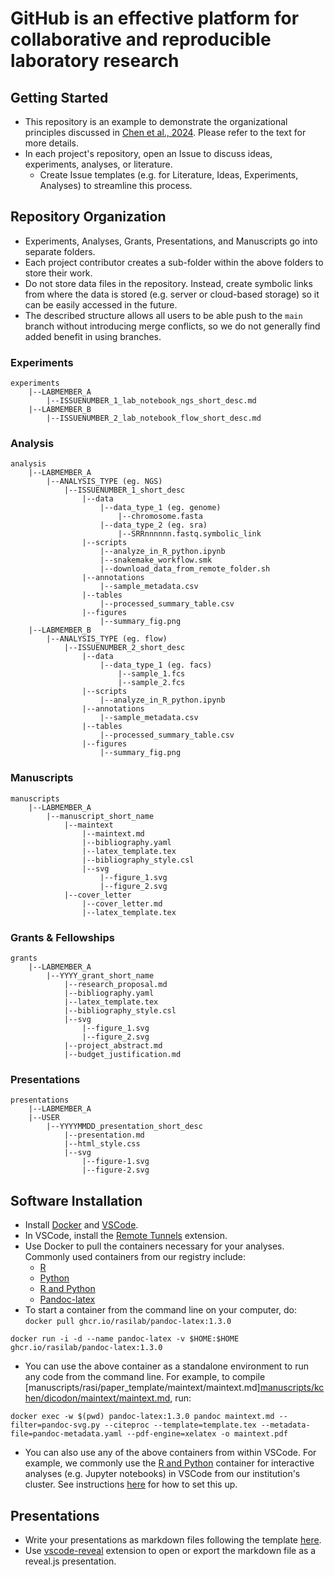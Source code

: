 # GitHub is an effective platform for collaborative and reproducible laboratory research

## Getting Started
- This repository is an example to demonstrate the organizational principles discussed in [Chen et al., 2024](paperurl). Please refer to the text for more details.
- In each project's repository, open an Issue to discuss ideas, experiments, analyses, or literature.
  - Create Issue templates (e.g. for Literature, Ideas, Experiments, Analyses) to streamline this process.

## Repository Organization
- Experiments, Analyses, Grants, Presentations, and Manuscripts go into separate folders.
- Each project contributor creates a sub-folder within the above folders to store their work.
- Do not store data files in the repository. Instead, create symbolic links from where the data is stored (e.g. server or cloud-based storage) so it can be easily accessed in the future.
- The described structure allows all users to be able push to the ```main``` branch without introducing merge conflicts, so we do not generally find added benefit in using branches.

### Experiments

```
experiments
    |--LABMEMBER_A
        |--ISSUENUMBER_1_lab_notebook_ngs_short_desc.md
    |--LABMEMBER_B
        |--ISSUENUMBER_2_lab_notebook_flow_short_desc.md
```

### Analysis

```
analysis
    |--LABMEMBER_A
        |--ANALYSIS_TYPE (eg. NGS)
            |--ISSUENUMBER_1_short_desc
                |--data 
                    |--data_type_1 (eg. genome)
                        |--chromosome.fasta
                    |--data_type_2 (eg. sra)
                        |--SRRnnnnnn.fastq.symbolic_link
                |--scripts
                    |--analyze_in_R_python.ipynb
                    |--snakemake_workflow.smk
                    |--download_data_from_remote_folder.sh
                |--annotations 
                    |--sample_metadata.csv
                |--tables
                    |--processed_summary_table.csv
                |--figures
                    |--summary_fig.png
    |--LABMEMBER_B
        |--ANALYSIS_TYPE (eg. flow)
            |--ISSUENUMBER_2_short_desc
                |--data 
                    |--data_type_1 (eg. facs)
                        |--sample_1.fcs
                        |--sample_2.fcs
                |--scripts
                    |--analyze_in_R_python.ipynb
                |--annotations 
                    |--sample_metadata.csv
                |--tables
                    |--processed_summary_table.csv
                |--figures
                    |--summary_fig.png
```

### Manuscripts

```
manuscripts
    |--LABMEMBER_A
        |--manuscript_short_name
            |--maintext
                |--maintext.md
                |--bibliography.yaml
                |--latex_template.tex
                |--bibliography_style.csl
                |--svg
                    |--figure_1.svg
                    |--figure_2.svg
            |--cover_letter
                |--cover_letter.md
                |--latex_template.tex
```


### Grants & Fellowships

```
grants
    |--LABMEMBER_A
        |--YYYY_grant_short_name
            |--research_proposal.md
            |--bibliography.yaml
            |--latex_template.tex
            |--bibliography_style.csl
            |--svg
                |--figure_1.svg
                |--figure_2.svg
            |--project_abstract.md
            |--budget_justification.md
```

### Presentations

```
presentations
    |--LABMEMBER_A
    |--USER
        |--YYYYMMDD_presentation_short_desc
            |--presentation.md
            |--html_style.css
            |--svg
                |--figure-1.svg
                |--figure-2.svg
```

## Software Installation

- Install [Docker](https://docs.docker.com/engine/install/) and [VSCode](https://code.visualstudio.com/download).
- In VSCode, install the [Remote Tunnels](https://code.visualstudio.com/docs/remote/tunnels) extension.
- Use Docker to pull the containers necessary for your analyses. Commonly used containers from our registry include:
  - [R](https://github.com/rasilab/r/pkgs/container/r)
  - [Python](https://github.com/rasilab/python/pkgs/container/python)
  - [R and Python](https://github.com/rasilab/r_python/pkgs/container/r_python)
  - [Pandoc-latex](https://github.com/rasilab/pandoc-latex/pkgs/container/pandoc-latex)
- To start a container from the command line on your computer, do:
```docker pull ghcr.io/rasilab/pandoc-latex:1.3.0```

```docker run -i -d --name pandoc-latex -v $HOME:$HOME ghcr.io/rasilab/pandoc-latex:1.3.0```

- You can use the above container as a standalone environment to run any code from the command line. For example, to compile [manuscripts/rasi/paper_template/maintext/maintext.md][manuscripts/kchen/dicodon/maintext/maintext.md](https://github.com/rasilab/github_demo/tree/main/manuscripts/kchen/dicodon/maintext/maintext.md), run:

```docker exec -w $(pwd) pandoc-latex:1.3.0 pandoc maintext.md --filter=pandoc-svg.py --citeproc --template=template.tex --metadata-file=pandoc-metadata.yaml --pdf-engine=xelatex -o maintext.pdf```

- You can also use any of the above containers from within VSCode. For example, we commonly use the [R and Python](https://github.com/rasilab/r_python/pkgs/container/r_python) container for interactive analyses (e.g. Jupyter notebooks) in VSCode from our institution's cluster. See instructions [here](https://github.com/rasilab/r_python/pkgs/container/r_python#how-to-use-the-singularity-container-for-interactive-data-analysis-in-r-and-python) for how to set this up.

## Presentations

- Write your presentations as markdown files following the template [here](https://github.com/rasilab/github_demo/blob/main/presentations/kchen/20241214_thesis_defense/presentation.md).
- Use [vscode-reveal](https://marketplace.visualstudio.com/items?itemName=evilz.vscode-reveal) extension to open or export the markdown file as a reveal.js presentation.